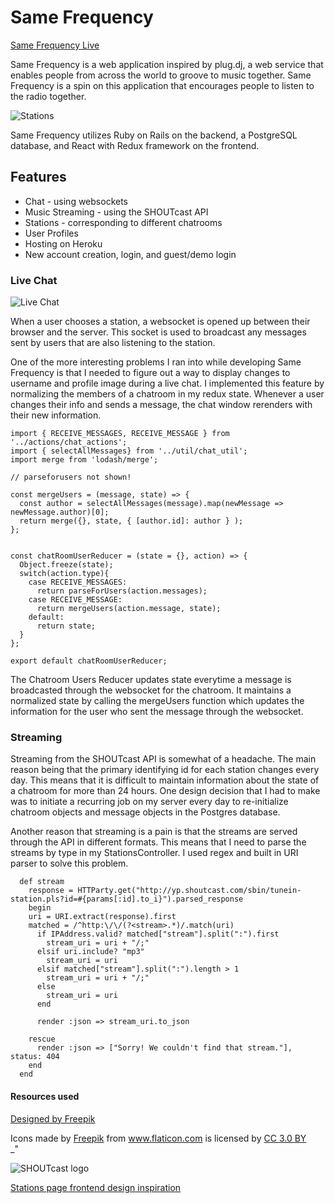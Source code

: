 # Same Frequency


[Same Frequency Live](https://still-taiga-52460.herokuapp.com/#/)

Same Frequency is a web application inspired by plug.dj, a web service that enables people from across the world to groove to music together. Same Frequency is a spin on this application that encourages people to listen to the radio together.


![Stations](https://res.cloudinary.com/heab4q3lg/image/upload/v1495840141/stations.png)

Same Frequency utilizes Ruby on Rails on the backend, a PostgreSQL database, and React with Redux framework on the frontend.

## Features

* Chat - using websockets
* Music Streaming - using the SHOUTcast API
* Stations - corresponding to different chatrooms
* User Profiles
* Hosting on Heroku
* New account creation, login, and guest/demo login

### Live Chat

![Live Chat](https://res.cloudinary.com/heab4q3lg/image/upload/v1495840141/live_chat.png)

When a user chooses a station, a websocket is opened up between their browser and the server. This socket is used to broadcast any messages sent by users that are also listening to the station. 

One of the more interesting problems I ran into while developing Same Frequency is that I needed to figure out a way to display changes to username and profile image during a live chat. I implemented this feature by normalizing the members of a chatroom in my redux state. Whenever a user changes their info and sends a message, the chat window rerenders with their new information.

```
import { RECEIVE_MESSAGES, RECEIVE_MESSAGE } from '../actions/chat_actions';
import { selectAllMessages} from '../util/chat_util';
import merge from 'lodash/merge';

// parseforusers not shown!

const mergeUsers = (message, state) => {
  const author = selectAllMessages(message).map(newMessage => newMessage.author)[0];
  return merge({}, state, { [author.id]: author } );
};


const chatRoomUserReducer = (state = {}, action) => {
  Object.freeze(state);
  switch(action.type){
    case RECEIVE_MESSAGES:
      return parseForUsers(action.messages);
    case RECEIVE_MESSAGE:
      return mergeUsers(action.message, state);
    default:
      return state;
  }
};

export default chatRoomUserReducer;
```
The Chatroom Users Reducer updates state everytime a message is broadcasted through the websocket for the chatroom. It maintains a normalized state by calling the mergeUsers function which updates the information for the user who sent the message through the websocket.

### Streaming

Streaming from the SHOUTcast API is somewhat of a headache. The main reason being that the primary identifying id for each station changes every day. This means that it is difficult to maintain information about the state of a chatroom for more than 24 hours. One design decision that I had to make was to initiate a recurring job on my server every day to re-initialize chatroom objects and message objects in the Postgres database. 

Another reason that streaming is a pain is that the streams are served through the API in different formats. This means that I need to parse the streams by type in my StationsController. I used regex and built in URI parser to solve this problem. 

```
  def stream
    response = HTTParty.get("http://yp.shoutcast.com/sbin/tunein-station.pls?id=#{params[:id].to_i}").parsed_response
    begin
    uri = URI.extract(response).first
    matched = /^http:\/\/(?<stream>.*)/.match(uri)
      if IPAddress.valid? matched["stream"].split(":").first
        stream_uri = uri + "/;"
      elsif uri.include? "mp3"
        stream_uri = uri
      elsif matched["stream"].split(":").length > 1
        stream_uri = uri + "/;"
      else
        stream_uri = uri
      end

      render :json => stream_uri.to_json

    rescue
      render :json => ["Sorry! We couldn't find that stream."], status: 404
    end
  end
```

#### Resources used
<a href='http://www.freepik.com/free-photo/vintage-radio_1011596.htm'>Designed by Freepik</a>
<div>Icons made by <a href="http://www.freepik.com" title="Freepik">Freepik</a> from <a href="http://www.flaticon.com" title="Flaticon">www.flaticon.com</a> is licensed by <a href="http://creativecommons.org/licenses/by/3.0/" title="Creative Commons BY 3.0" target="_blank">CC 3.0 BY</a></div>_"

![SHOUTcast logo](https://res.cloudinary.com/heab4q3lg/image/upload/v1496005167/shoutcast.png)

[Stations page frontend design inspiration](https://codepen.io/trungk18/pen/MepYXj)
